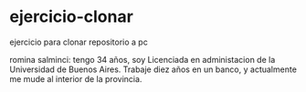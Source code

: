# ejercicio-clonar
ejercicio para clonar repositorio a pc

romina salminci: tengo 34 años, soy Licenciada en administacion de la Universidad de Buenos Aires. Trabaje diez años en un banco, y actualmente me mude al interior de la provincia.


